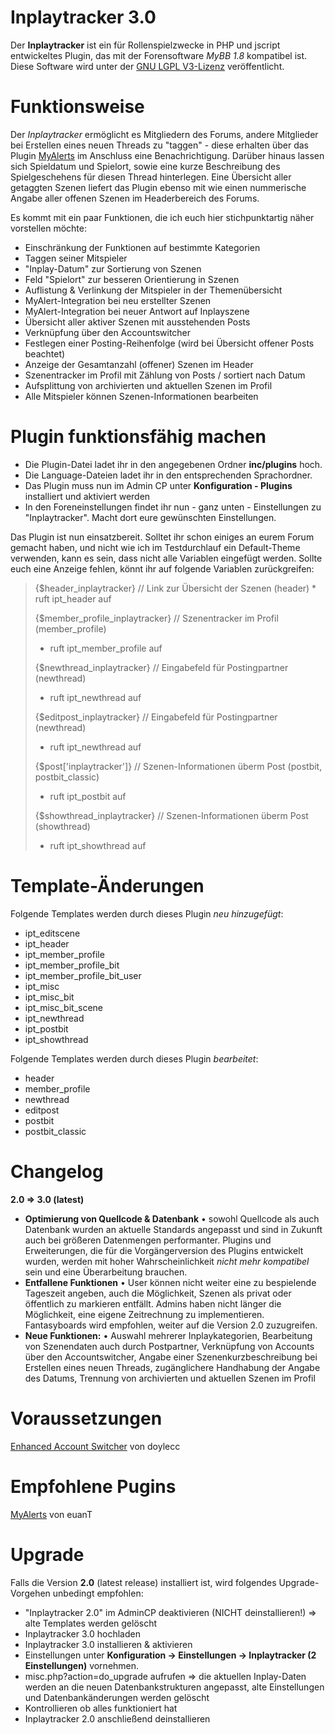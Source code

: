 # Inplaytracker 3.0
Der <strong>Inplaytracker</strong> ist ein für Rollenspielzwecke in PHP und jscript entwickeltes Plugin, das mit der Forensoftware <em>MyBB 1.8</em> kompatibel ist. Diese Software wird unter der <a href="https://www.gnu.de/documents/lgpl-3.0.de.html" target="_blank">GNU LGPL V3-Lizenz</a> veröffentlicht. 

# Funktionsweise
Der <em>Inplaytracker</em> ermöglicht es Mitgliedern des Forums, andere Mitglieder bei Erstellen eines neuen Threads zu "taggen" - diese erhalten über das Plugin <a href="https://github.com/MyBBStuff/MyAlerts" target="_blank">MyAlerts</a> im Anschluss eine Benachrichtigung. Darüber hinaus lassen sich Spieldatum und Spielort, sowie eine kurze Beschreibung des Spielgeschehens für diesen Thread hinterlegen. Eine Übersicht aller getaggten Szenen liefert das Plugin ebenso mit wie einen nummerische Angabe aller offenen Szenen im Headerbereich des Forums.

Es kommt mit ein paar Funktionen, die ich euch hier stichpunktartig näher vorstellen möchte:

<ul>
<li> Einschränkung der Funktionen auf bestimmte Kategorien
<li> Taggen seiner Mitspieler
<li> "Inplay-Datum" zur Sortierung von Szenen
<li> Feld "Spielort" zur besseren Orientierung in Szenen
<li> Auflistung & Verlinkung der Mitspieler in der Themenübersicht
<li> MyAlert-Integration bei neu erstellter Szenen
<li> MyAlert-Integration bei neuer Antwort auf Inplayszene
<li> Übersicht aller aktiver Szenen mit ausstehenden Posts
<li>Verknüpfung über den Accountswitcher
<li> Festlegen einer Posting-Reihenfolge (wird bei Übersicht offener Posts beachtet)
<li> Anzeige der Gesamtanzahl (offener) Szenen im Header
<li> Szenentracker im Profil mit Zählung von Posts / sortiert nach Datum 
<li> Aufsplittung von archivierten und aktuellen Szenen im Profil
<li> Alle Mitspieler können Szenen-Informationen bearbeiten
</ul>

# Plugin funktionsfähig machen
<ul>
<li>Die Plugin-Datei ladet ihr in den angegebenen Ordner <b>inc/plugins</b> hoch.
<li>Die Language-Dateien ladet ihr in den entsprechenden Sprachordner.
<li>Das Plugin muss nun im Admin CP unter <b>Konfiguration - Plugins</b> installiert und aktiviert werden
<li>In den Foreneinstellungen findet ihr nun - ganz unten - Einstellungen zu "Inplaytracker". Macht dort eure gewünschten Einstellungen.
</ul>

Das Plugin ist nun einsatzbereit. Solltet ihr schon einiges an eurem Forum gemacht haben, und nicht wie ich im Testdurchlauf ein Default-Theme verwenden, kann es sein, dass nicht alle Variablen eingefügt werden. Sollte euch eine Anzeige fehlen, könnt ihr auf folgende Variablen zurückgreifen:

<blockquote>{$header_inplaytracker}  // Link zur Übersicht der Szenen (header)
* ruft ipt_header auf

{$member_profile_inplaytracker} // Szenentracker im Profil (member_profile)
* ruft ipt_member_profile auf

{$newthread_inplaytracker} // Eingabefeld für Postingpartner (newthread)
* ruft ipt_newthread auf

{$editpost_inplaytracker} // Eingabefeld für Postingpartner (newthread)
* ruft ipt_newthread auf

{$post['inplaytracker']} // Szenen-Informationen überm Post (postbit, postbit_classic)
* ruft ipt_postbit auf

{$showthread_inplaytracker} // Szenen-Informationen überm Post (showthread)
* ruft ipt_showthread auf</blockquote>

# Template-Änderungen
Folgende Templates werden durch dieses Plugin <i>neu hinzugefügt</i>:

<ul>
<li>ipt_editscene
<li>ipt_header
<li>ipt_member_profile
<li>ipt_member_profile_bit
<li>ipt_member_profile_bit_user
<li>ipt_misc
<li>ipt_misc_bit 
<li>ipt_misc_bit_scene 
<li>ipt_newthread 
<li>ipt_postbit
<li>ipt_showthread
</ul>

Folgende Templates werden durch dieses Plugin <i>bearbeitet</i>:
<ul>
<li>header
<li>member_profile
<li>newthread
<li>editpost
<li>postbit
<li>postbit_classic
</ul>


# Changelog 
<strong>2.0 => 3.0 (latest)</strong>

- <strong>Optimierung von Quellcode & Datenbank</strong> &bull; sowohl Quellcode als auch Datenbank wurden an aktuelle Standards angepasst und sind in Zukunft auch bei größeren Datenmengen performanter. Plugins und Erweiterungen, die für die Vorgängerversion des Plugins entwickelt wurden, werden mit hoher Wahrscheinlichkeit <em>nicht mehr kompatibel</em> sein und eine Überarbeitung brauchen.
- <strong>Entfallene Funktionen</strong> &bull; User können nicht weiter eine zu bespielende Tageszeit angeben, auch die Möglichkeit, Szenen als privat oder öffentlich zu markieren entfällt. Admins haben nicht länger die Möglichkeit, eine eigene Zeitrechnung zu implementieren. Fantasyboards wird empfohlen, weiter auf die Version 2.0 zuzugreifen.
- <strong>Neue Funktionen:</strong> &bull; Auswahl mehrerer Inplaykategorien, Bearbeitung von Szenendaten auch durch Postpartner, Verknüpfung von Accounts über den Accountswitcher, Angabe einer Szenenkurzbeschreibung bei Erstellen eines neuen Threads, zugänglichere Handhabung der Angabe des Datums, Trennung von archivierten und aktuellen Szenen im Profil



# Voraussetzungen
<a href="http://doylecc.altervista.org/bb/downloads.php?dlid=4&cat=1" target="_blank">Enhanced Account Switcher</a> von doylecc<br />

# Empfohlene Pugins
<a href="https://github.com/MyBBStuff/MyAlerts" target="_blank">MyAlerts</a> von euanT

# Upgrade
Falls die Version <strong>2.0</strong> (latest release) installiert ist, wird folgendes Upgrade-Vorgehen unbedingt empfohlen:

- "Inplaytracker 2.0" im AdminCP deaktivieren (NICHT deinstallieren!) => alte Templates werden gelöscht
- Inplaytracker 3.0 hochladen
- Inplaytracker 3.0 installieren & aktivieren
- Einstellungen unter <b>Konfiguration -> Einstellungen -> Inplaytracker (2 Einstellungen)</b> vornehmen. 
- misc.php?action=do_upgrade aufrufen => die aktuellen Inplay-Daten werden an die neuen Datenbankstrukturen angepasst, alte Einstellungen und Datenbankänderungen werden gelöscht
- Kontrollieren ob alles funktioniert hat
- Inplaytracker 2.0 anschließend deinstallieren
